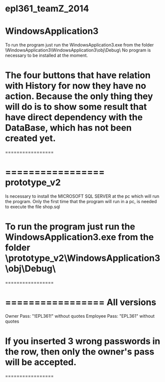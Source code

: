 epl361_teamZ_2014
=================
WindowsApplication3
=================
To run the program just run the WindowsApplication3.exe from the folder \WindowsApplication3\WindowsApplication3\obj\Debug\ No program is necessary to be installed at the moment.

The four buttons that have relation with History for now they have no action. 
Because the only thing they will do is to show some result that have direct dependency with the DataBase, 
which has not been created yet. 
=================
=================


=================
prototype_v2
=================
Is necessary to install the MICROSOFT SQL SERVER at the pc which will run the program.
Only the first time that the program will run in a pc, is needed to execute the file shop.sql

To run the program just run the WindowsApplication3.exe from the folder \prototype_v2\WindowsApplication3\obj\Debug\
=================
=================


=================
All versions
=================
Owner Pass: "!EPL361!" without quotes Employee Pass: "EPL361" without quotes

If you inserted 3 wrong passwords in the row, then only the owner's pass will be accepted.
=================
=================




